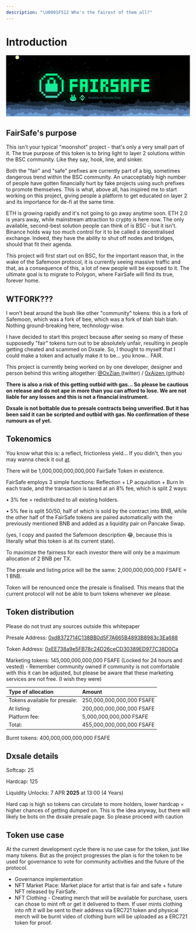 ```yaml
---
description: "\U0001F512 Who's the fairest of them all?"
---
```


# Introduction

![](.gitbook/assets/banner.png)

## FairSafe's purpose

This isn't your typical "moonshot" project - that's only a very small part of it. The true purpose of this token is to bring light to layer 2 solutions within the BSC community. Like they say, hook, line, and sinker. 

Both the "fair" and "safe" prefixes are currently part of a big, sometimes dangerous trend within the BSC community. An unacceptably high number of people have gotten financially hurt by fake projects using such prefixes to promote themselves. This is what, above all, has inspired me to start working on this project, giving people a platform to get educated on layer 2 and its importance for de-fi at the same time.

ETH is growing rapidly and it's not going to go away anytime soon. ETH 2.0 is years away, while mainstream attraction to crypto is here now. The only available, second-best solution people can think of is BSC - but it isn't. Binance holds way too much control for it to be called a decentralised exchange. Indeed, they have the ability to shut off nodes and bridges, should that fit their agenda.

This project will first start out on BSC, for the important reason that, in the wake of the Safemoon protocol, it is currently seeing massive traffic and that, as a consequence of this, a lot of new people will be exposed to it. The ultimate goal is to migrate to Polygon, where FairSafe will find its true, forever home. 

## WTFORK??? 

I won't beat around the bush like other "community" tokens: this is a fork of Safemoon, which was a fork of bee, which was a fork of blah blah blah. Nothing ground-breaking here, technology-wise. 

I have decided to start this project because after seeing so many of these supposedly "fair" tokens turn out to be absolutely unfair, resulting in people getting cheated and scammed on Dxsale. So, I thought to myself that I could make a token and actually make it to be... you know... FAIR. 

This project is currently being worked on by one developer, designer and person behind this writing altogether: 
 [@OxZian ](https://twitter.com/0xZian)\(twitter\) / [0xAizen ](https://github.com/0xAizen)\(github\) 

**There is also a risk of this getting outbid with gas... So please be cautious on release and do not ape in more than you can afford to lose. We are not liable for any losses and this is not a financial instrument.**

**Dxsale is not bottable due to presale contracts being unverified. But it has been said it can be scripted and outbid with gas. No confirmation of these rumours as of yet.** 



## Tokenomics



You know what this is: a reflect, frictionless yield... If you didn't, then you may wanna check it out [at](https://yosh-dev.medium.com/what-is-safemoon-b4c21b81b217#:~:text=Safemoon%20is%20a%20relatively%20new,in%20early%20March%20of%202021.&text=Safemoon%20is%20a%20deflationary%20crypto,value%20as%20time%20goes%20on.).

There will be 1,000,000,000,000,000 FairSafe Token in existence.

FairSafe employs 3 simple functions: Reflection + LP acquisition + Burn In each trade, and the transaction is taxed at an 8% fee, which is split 2 ways:

•	3% fee = redistributed to all existing holders.

•	5% fee is split 50/50, half of which is sold by the contract into BNB, while the other half of the FairSafe tokens are paired automatically with the previously mentioned BNB and added as a liquidity pair on Pancake Swap.

\(yes, I copy and pasted the Safemoon description 😂, because this is literally what this token is at its current state\).

To maximize the fairness for each investor there will only be a maximum allocation of 2 BNB per TX. 

The presale and listing price will be the same: 2,000,000,000,000 FSAFE = 1 BNB.

Token will be renounced once the presale is finalised. This means that the current protocol will not be able to burn tokens whenever we please. 

## Token distribution

Please do not trust any sources outside this whitepaper 

Presale Address: [0xd8372714C138BB0d5F7A665B4893B8983c3Ea688](https://bscscan.com/address/0xd8372714C138BB0d5F7A665B4893B8983c3Ea688)

Token Address: [0xEE738a9e5FB78c24D26ceCD30389ED977C38D0Ca](https://bscscan.com/address/0xEE738a9e5FB78c24D26ceCD30389ED977C38D0Ca)

Marketing tokens: 145,000,000,000,000 FSAFE \(Locked for 24 hours and vested\) - Remember community owned if community is not comfortable with this it can be adjusted, but please be aware that these marketing services are not free. \(I wish they were\) 

| Type of allocation | Amount |
| :--- | :--- |
| Tokens available for presale: | 250,000,000,000,000 FSAFE |
| At listing: | 200,000,000,000,000 FSAFE |
| Platform fee: | 5,000,000,000,000 FSAFE |
| Total:  | 455,000,000,000,000 FSAFE |

Burnt tokens: 400,000,000,000,000 FSAFE

## Dxsale details

Softcap: 25 

Hardcap: 125 

Liquidity Unlocks: 7 APR **2025** at 13:00 \(4 Years\)

Hard cap is high so tokens can circulate to more holders, lower hardcap = higher chances of getting dumped on. This is the idea anyway, but there will likely be bots on the dxsale presale page. So please proceed with caution



## Token use case 

At the current development cycle there is no use case for the token, just like many tokens. But as the project progresses the plan is for the token to be used for governance to vote for community activities and the future of the protocol. 

* Governance implementation
* NFT Market Place: Market place for artist that is fair and safe + future NFT released by FairSafe. 
* NFT Clothing - Creating merch that will be available for purchase, users can chose to mint nft or get it delivered to them. If user mints clothing into nft it will be sent to their address via ERC721 token and physical merch will be burnt video of clothing burn will be uploaded as a ERC721 token for proof. 



